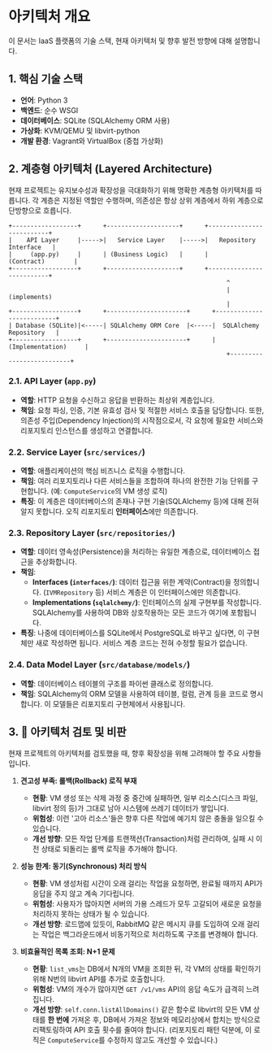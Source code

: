 # 아키텍처 개요

이 문서는 IaaS 플랫폼의 기술 스택, 현재 아키텍처 및 향후 발전 방향에 대해 설명합니다.

## 1. 핵심 기술 스택

- **언어**: Python 3
- **백엔드**: 순수 WSGI
- **데이터베이스**: SQLite (SQLAlchemy ORM 사용)
- **가상화**: KVM/QEMU 및 libvirt-python
- **개발 환경**: Vagrant와 VirtualBox (중첩 가상화)

## 2. 계층형 아키텍처 (Layered Architecture)

현재 프로젝트는 유지보수성과 확장성을 극대화하기 위해 명확한 계층형 아키텍처를 따릅니다. 각 계층은 지정된 역할만 수행하며, 의존성은 항상 상위 계층에서 하위 계층으로 단방향으로 흐릅니다.

```
+------------------+      +--------------------+      +--------------------------+
|    API Layer     |----->|   Service Layer    |----->|   Repository Interface   |
|     (app.py)     |      | (Business Logic)   |      |        (Contract)        |
+------------------+      +--------------------+      +--------------------------+
                                                            ^
                                                            | (implements)
                                                            |
+------------------+      +----------------------+      +--------------------------+
| Database (SQLite)|<-----| SQLAlchemy ORM Core  |<-----|  SQLAlchemy Repository   |
+------------------+      +----------------------+      |     (Implementation)     |
                                                            +--------------------------+
```

### 2.1. API Layer (`app.py`)

- **역할**: HTTP 요청을 수신하고 응답을 반환하는 최상위 계층입니다.
- **책임**: 요청 파싱, 인증, 기본 유효성 검사 및 적절한 서비스 호출을 담당합니다. 또한, 의존성 주입(Dependency Injection)의 시작점으로서, 각 요청에 필요한 서비스와 리포지토리 인스턴스를 생성하고 연결합니다.

### 2.2. Service Layer (`src/services/`)

- **역할**: 애플리케이션의 핵심 비즈니스 로직을 수행합니다.
- **책임**: 여러 리포지토리나 다른 서비스들을 조합하여 하나의 완전한 기능 단위를 구현합니다. (예: `ComputeService`의 VM 생성 로직)
- **특징**: 이 계층은 데이터베이스의 존재나 구현 기술(SQLAlchemy 등)에 대해 전혀 알지 못합니다. 오직 리포지토리 **인터페이스**에만 의존합니다.

### 2.3. Repository Layer (`src/repositories/`)

- **역할**: 데이터 영속성(Persistence)을 처리하는 유일한 계층으로, 데이터베이스 접근을 추상화합니다.
- **책임**:
    - **Interfaces (`interfaces/`)**: 데이터 접근을 위한 계약(Contract)을 정의합니다. (`IVMRepository` 등) 서비스 계층은 이 인터페이스에만 의존합니다.
    - **Implementations (`sqlalchemy/`)**: 인터페이스의 실제 구현부를 작성합니다. SQLAlchemy를 사용하여 DB와 상호작용하는 모든 코드가 여기에 포함됩니다.
- **특징**: 나중에 데이터베이스를 SQLite에서 PostgreSQL로 바꾸고 싶다면, 이 구현체만 새로 작성하면 됩니다. 서비스 계층 코드는 전혀 수정할 필요가 없습니다.

### 2.4. Data Model Layer (`src/database/models/`)

- **역할**: 데이터베이스 테이블의 구조를 파이썬 클래스로 정의합니다.
- **책임**: SQLAlchemy의 ORM 모델을 사용하여 테이블, 컬럼, 관계 등을 코드로 명시합니다. 이 모델들은 리포지토리 구현체에서 사용됩니다.

## 3. 🧐 아키텍처 검토 및 비판

현재 프로젝트의 아키텍처를 검토했을 때, 향후 확장성을 위해 고려해야 할 주요 사항들입니다.

1.  **견고성 부족: 롤백(Rollback) 로직 부재**
    -   **현황**: VM 생성 또는 삭제 과정 중 중간에 실패하면, 일부 리소스(디스크 파일, libvirt 정의 등)가 그대로 남아 시스템에 쓰레기 데이터가 쌓입니다.
    -   **위험성**: 이런 '고아 리소스'들은 향후 다른 작업에 예기치 않은 충돌을 일으킬 수 있습니다.
    -   **개선 방향**: 모든 작업 단계를 트랜잭션(Transaction)처럼 관리하여, 실패 시 이전 상태로 되돌리는 롤백 로직을 추가해야 합니다.

2.  **성능 한계: 동기(Synchronous) 처리 방식**
    -   **현황**: VM 생성처럼 시간이 오래 걸리는 작업을 요청하면, 완료될 때까지 API가 응답을 주지 않고 계속 기다립니다.
    -   **위험성**: 사용자가 많아지면 서버의 가용 스레드가 모두 고갈되어 새로운 요청을 처리하지 못하는 상태가 될 수 있습니다.
    -   **개선 방향**: 로드맵에 있듯이, RabbitMQ 같은 메시지 큐를 도입하여 오래 걸리는 작업은 백그라운드에서 비동기적으로 처리하도록 구조를 변경해야 합니다.

3.  **비효율적인 목록 조회: N+1 문제**
    -   **현황**: `list_vms`는 DB에서 N개의 VM을 조회한 뒤, 각 VM의 상태를 확인하기 위해 N번의 libvirt API를 추가로 호출합니다.
    -   **위험성**: VM의 개수가 많아지면 `GET /v1/vms` API의 응답 속도가 급격히 느려집니다.
    -   **개선 방향**: `self.conn.listAllDomains()` 같은 함수로 libvirt의 모든 VM 상태를 **한 번에** 가져온 후, DB에서 가져온 정보와 메모리상에서 합치는 방식으로 리팩토링하여 API 호출 횟수를 줄여야 합니다. (리포지토리 패턴 덕분에, 이 로직은 `ComputeService`를 수정하지 않고도 개선할 수 있습니다.)
